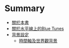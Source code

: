 # Summary

* [關於本書](README.md)
* [關於水平線上的Blue Tunes](about.md)
* [背景設定](background.md)
   * [時間軸及世界觀背景](timeline.md)

